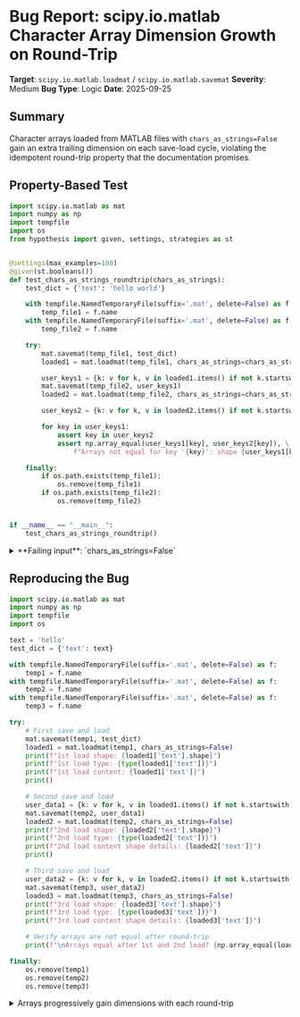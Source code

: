 # Bug Report: scipy.io.matlab Character Array Dimension Growth on Round-Trip

**Target**: `scipy.io.matlab.loadmat` / `scipy.io.matlab.savemat`
**Severity**: Medium
**Bug Type**: Logic
**Date**: 2025-09-25

## Summary

Character arrays loaded from MATLAB files with `chars_as_strings=False` gain an extra trailing dimension on each save-load cycle, violating the idempotent round-trip property that the documentation promises.

## Property-Based Test

```python
import scipy.io.matlab as mat
import numpy as np
import tempfile
import os
from hypothesis import given, settings, strategies as st


@settings(max_examples=100)
@given(st.booleans())
def test_chars_as_strings_roundtrip(chars_as_strings):
    test_dict = {'text': 'hello world'}

    with tempfile.NamedTemporaryFile(suffix='.mat', delete=False) as f:
        temp_file1 = f.name
    with tempfile.NamedTemporaryFile(suffix='.mat', delete=False) as f:
        temp_file2 = f.name

    try:
        mat.savemat(temp_file1, test_dict)
        loaded1 = mat.loadmat(temp_file1, chars_as_strings=chars_as_strings)

        user_keys1 = {k: v for k, v in loaded1.items() if not k.startswith('__')}
        mat.savemat(temp_file2, user_keys1)
        loaded2 = mat.loadmat(temp_file2, chars_as_strings=chars_as_strings)

        user_keys2 = {k: v for k, v in loaded2.items() if not k.startswith('__')}

        for key in user_keys1:
            assert key in user_keys2
            assert np.array_equal(user_keys1[key], user_keys2[key]), \
                f"Arrays not equal for key '{key}': shape {user_keys1[key].shape} vs {user_keys2[key].shape}"

    finally:
        if os.path.exists(temp_file1):
            os.remove(temp_file1)
        if os.path.exists(temp_file2):
            os.remove(temp_file2)


if __name__ == "__main__":
    test_chars_as_strings_roundtrip()
```

<details>

<summary>
**Failing input**: `chars_as_strings=False`
</summary>
```
Traceback (most recent call last):
  File "/home/npc/pbt/agentic-pbt/worker_/28/hypo.py", line 41, in <module>
    test_chars_as_strings_roundtrip()
    ~~~~~~~~~~~~~~~~~~~~~~~~~~~~~~~^^
  File "/home/npc/pbt/agentic-pbt/worker_/28/hypo.py", line 9, in test_chars_as_strings_roundtrip
    @given(st.booleans())
                   ^^^
  File "/home/npc/miniconda/lib/python3.13/site-packages/hypothesis/core.py", line 2124, in wrapped_test
    raise the_error_hypothesis_found
  File "/home/npc/pbt/agentic-pbt/worker_/28/hypo.py", line 30, in test_chars_as_strings_roundtrip
    assert np.array_equal(user_keys1[key], user_keys2[key]), \
           ~~~~~~~~~~~~~~^^^^^^^^^^^^^^^^^^^^^^^^^^^^^^^^^^
AssertionError: Arrays not equal for key 'text': shape (1, 11) vs (1, 11, 1)
Falsifying example: test_chars_as_strings_roundtrip(
    chars_as_strings=False,
)
```
</details>

## Reproducing the Bug

```python
import scipy.io.matlab as mat
import numpy as np
import tempfile
import os

text = 'hello'
test_dict = {'text': text}

with tempfile.NamedTemporaryFile(suffix='.mat', delete=False) as f:
    temp1 = f.name
with tempfile.NamedTemporaryFile(suffix='.mat', delete=False) as f:
    temp2 = f.name
with tempfile.NamedTemporaryFile(suffix='.mat', delete=False) as f:
    temp3 = f.name

try:
    # First save and load
    mat.savemat(temp1, test_dict)
    loaded1 = mat.loadmat(temp1, chars_as_strings=False)
    print(f"1st load shape: {loaded1['text'].shape}")
    print(f"1st load type: {type(loaded1['text'])}")
    print(f"1st load content: {loaded1['text']}")
    print()

    # Second save and load
    user_data1 = {k: v for k, v in loaded1.items() if not k.startswith('__')}
    mat.savemat(temp2, user_data1)
    loaded2 = mat.loadmat(temp2, chars_as_strings=False)
    print(f"2nd load shape: {loaded2['text'].shape}")
    print(f"2nd load type: {type(loaded2['text'])}")
    print(f"2nd load content shape details: {loaded2['text']}")
    print()

    # Third save and load
    user_data2 = {k: v for k, v in loaded2.items() if not k.startswith('__')}
    mat.savemat(temp3, user_data2)
    loaded3 = mat.loadmat(temp3, chars_as_strings=False)
    print(f"3rd load shape: {loaded3['text'].shape}")
    print(f"3rd load type: {type(loaded3['text'])}")
    print(f"3rd load content shape details: {loaded3['text']}")

    # Verify arrays are not equal after round-trip
    print(f"\nArrays equal after 1st and 2nd load? {np.array_equal(loaded1['text'], loaded2['text'])}")

finally:
    os.remove(temp1)
    os.remove(temp2)
    os.remove(temp3)
```

<details>

<summary>
Arrays progressively gain dimensions with each round-trip
</summary>
```
1st load shape: (1, 5)
1st load type: <class 'numpy.ndarray'>
1st load content: [['h' 'e' 'l' 'l' 'o']]

2nd load shape: (1, 5, 1)
2nd load type: <class 'numpy.ndarray'>
2nd load content shape details: [[['h']
  ['e']
  ['l']
  ['l']
  ['o']]]

3rd load shape: (1, 5, 1, 1)
3rd load type: <class 'numpy.ndarray'>
3rd load content shape details: [[[['h']]

  [['e']]

  [['l']]

  [['l']]

  [['o']]]]

Arrays equal after 1st and 2nd load? False
```
</details>

## Why This Is A Bug

This behavior violates the documented promise of round-trip support in multiple ways:

1. **Documentation Promise Violation**: The `loadmat` function documentation explicitly states that `struct_as_record=True` (the default) is used "because it allows easier round-trip load and save of MATLAB files." This promise extends to the entire function, not just one parameter.

2. **Non-Idempotent Behavior**: After the first load-save cycle, subsequent operations should be idempotent - saving and loading the same data should not change its structure. However, with `chars_as_strings=False`, each cycle adds a new trailing dimension indefinitely:
   - Original: Python string 'hello'
   - 1st load: numpy array shape `(1, 5)`
   - 2nd load: numpy array shape `(1, 5, 1)`
   - 3rd load: numpy array shape `(1, 5, 1, 1)`
   - nth load: numpy array shape `(1, 5, 1, 1, ..., 1)` with n-2 trailing 1s

3. **MATLAB Compatibility Issue**: The `matlab_compatible` parameter sets `chars_as_strings=False` to match MATLAB's behavior. This bug means MATLAB compatibility mode produces progressively corrupted data structures.

4. **Data Structure Corruption**: While the character content is preserved, the array structure changes unexpectedly. This breaks any code that depends on consistent array shapes, causing downstream failures in data processing pipelines.

5. **Silent Failure**: The bug occurs silently without warnings or errors, making it difficult to detect until array shape mismatches cause failures elsewhere in the code.

## Relevant Context

The bug appears to stem from how scipy handles character arrays during the conversion process between Python strings, numpy arrays, and MATLAB's internal representation:

- MATLAB stores character arrays as 2D arrays where each row is a string
- When `chars_as_strings=False`, scipy converts Python strings to numpy character arrays
- On each save, scipy appears to add an extra dimension to ensure MATLAB compatibility
- On each load, this extra dimension is preserved rather than being normalized

The issue is in scipy version 1.16.2 but likely affects other versions as well. The bug only manifests when:
- Using `chars_as_strings=False` (not the default)
- Performing multiple round-trip save/load operations
- Working with character/string data (not numeric data)

Documentation references:
- scipy.io.loadmat: https://docs.scipy.org/doc/scipy/reference/generated/scipy.io.loadmat.html
- scipy.io.savemat: https://docs.scipy.org/doc/scipy/reference/generated/scipy.io.savemat.html

## Proposed Fix

The fix requires modifying how scipy handles character arrays that have already been loaded from MATLAB files. The savemat function should detect when a character array already has the expected MATLAB format and avoid adding additional dimensions. Here's a conceptual approach:

In the savemat function's character array handling logic, check if the input array:
1. Is already a numpy array (not a Python string)
2. Has dtype of '<U1' or similar character type
3. Already has 2 or more dimensions

If all conditions are met, the array likely came from a previous loadmat and should be saved without further reshaping. The exact implementation would need to be in the scipy.io.matlab module's internal conversion functions, likely in the code that handles the `chars_as_strings` parameter during the save process.